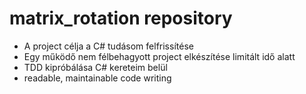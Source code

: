# matrix_rotation repository

- A project célja a C# tudásom felfrissítése
- Egy működő nem félbehagyott project elkészítése limitált idő alatt
- TDD kipróbálása C# kereteim belül
- readable, maintainable code writing
